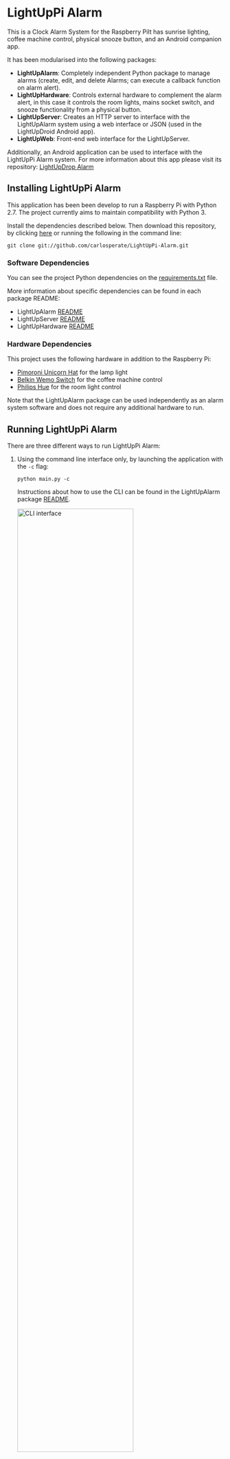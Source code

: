 # LightUpPi Alarm

This is a Clock Alarm System for the Raspberry PiIt has sunrise lighting, coffee machine control, physical snooze button, and an Android companion app.

It has been modularised into the following packages:

* __LightUpAlarm__: Completely independent Python package to manage alarms (create, edit, and delete Alarms; can execute a callback function on alarm alert).
* __LightUpHardware__: Controls external hardware to complement the alarm alert, in this case it controls the room lights, mains socket switch, and snooze functionality from a physical button.
* __LightUpServer__: Creates an HTTP server to interface with the LightUpAlarm system using a web interface or JSON (used in the LightUpDroid Android app).
* __LightUpWeb__: Front-end web interface for the LightUpServer. 

Additionally, an Android application can be used to interface with the LightUpPi Alarm system. For more information about this app please visit its repository: [LightUpDrop Alarm][1]


## Installing LightUpPi Alarm

This application has been been develop to run a Raspberry Pi with Python 2.7. The project currently aims to maintain compatibility with Python 3. 

Install the dependencies described below. Then download this repository, by clicking [here][2] or running the following in the command line:

```
git clone git://github.com/carlosperate/LightUpPi-Alarm.git
```

### Software Dependencies
You can see the project Python dependencies on the [requirements.txt][3] file.

More information about specific dependencies can be found in each package README:
* LightUpAlarm [README][4]
* LightUpServer [README][5]
* LightUpHardware [README][6]

### Hardware Dependencies
This project uses the following hardware in addition to the Raspberry Pi:
* [Pimoroni Unicorn Hat][8] for the lamp light
* [Belkin Wemo Switch][9] for the coffee machine control
* [Philips Hue][10] for the room light control

Note that the LightUpAlarm package can be used independently as an alarm system software and does not require any additional hardware to run.

## Running LightUpPi Alarm
There are three different ways to run LightUpPi Alarm:

1. Using the command line interface only, by launching the application with the `-c` flag:

    ```
    python main.py -c
    ```
    
    Instructions about how to use the CLI can be found in the LightUpAlarm package [README][4].
    
    <img src="http://carlosperate.github.com/LightUpPi-Alarm/images/screenshot_cli_1.png" alt="CLI interface" width="75%">

2. Using the web interface only, designed to run on a headless system, by launching the program with the `-s` flag:

    ```
    python main.py -s
    ```
    
    And then pointing your browser to the following adddress: ` http://<raspberrypi_ip>/LightUpPi `.

    <img src="http://carlosperate.github.com/LightUpPi-Alarm/images/screenshot_web_1.png" alt="Web Interface" width="75%">

     You can also use the [LightUpDroid][1] app if the server is running.

    <img src="https://raw.githubusercontent.com/carlosperate/LightUpDroid-Alarm/master/screenshots/clock.png" alt="Clock Screen" width="24%"> <img src="https://raw.githubusercontent.com/carlosperate/LightUpDroid-Alarm/master/screenshots/alarms.png" alt="Alarms Screen" width="24%"> <img src="https://raw.githubusercontent.com/carlosperate/LightUpDroid-Alarm/master/screenshots/timepicker.png" alt="Timepicker Screen" width="24%"> <img src="https://raw.githubusercontent.com/carlosperate/LightUpDroid-Alarm/master/screenshots/settings.png" alt="Settings Screen" width="24%"> 

3. Or having both the command line and the server interface running simultaneously, by launching the program with the `-s` flag:

    ```
    python main.py -b
    ```


## License
This project is licensed under The MIT License (MIT), a copy of which can be found in the [LICENSE][7] file.

[1]: http://github.com/carlosperate/LightUpDroid-Alarm
[2]: http://github.com/carlosperate/LightUpPi-Alarm/archive/master.zip
[3]: http://github.com/carlosperate/LightUpPi-Alarm/blob/master/requirements.txt
[4]: http://github.com/carlosperate/LightUpPi-Alarm/blob/master/LightUpAlarm/README.md
[5]: http://github.com/carlosperate/LightUpPi-Alarm/blob/master/LightUpServer/README.md
[6]: http://github.com/carlosperate/LightUpPi-Alarm/blob/master/LightUpHardware/README.md
[7]: http://raw.githubusercontent.com/carlosperate/LightUpPi-Alarm/master/LICENSE
[8]: http://shop.pimoroni.com/products/unicorn-hat
[9]: http://www.belkin.com/uk/p/P-F7C027/
[10]: http://www.philips.co.uk/c-p/8718291797098/hue-personal-wireless-lighting